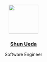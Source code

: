 <p align="center">
  <a href="https://shu.nu">
    <img src="https://shu.nu/api/favicon" height="96">
    <h3 align="center">Shun Ueda</h3>
  </a>
</p>

<p align="center">
  Software Engineer
</p>
